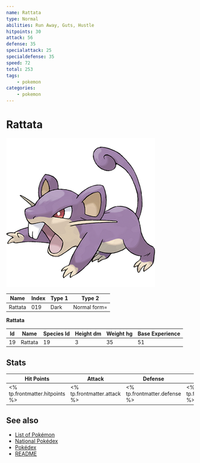 ```yaml
---
name: Rattata
type: Normal
abilities: Run Away, Guts, Hustle
hitpoints: 30
attack: 56
defense: 35
specialattack: 25
specialdefense: 35
speed: 72
total: 253
tags:
    - pokemon
categories:
    - pokemon
---
```


# Rattata


![Rattata](images/019.png)

| **Name** | **Index** | **Type 1** | **Type 2** |
|----|----|----|----|
| Rattata | 019 | Dark | Normal form= |

**Rattata** 




| **Id** | **Name** | **Species Id** | **Height dm** | **Weight hg** | **Base Experience** |
|--------|----------|----------------|------------|------------|---------------------|
| 19 | Rattata | 19 | 3 | 35 | 51 |



## Stats

| **Hit Points** | **Attack** | **Defense** | **Special Attack** | **Special Defense** | **Speed** | **Total** |
|----------------|------------|-------------|--------------------|---------------------|-----------|-----------|
| <% tp.frontmatter.hitpoints %> | <% tp.frontmatter.attack %> | <% tp.frontmatter.defense %> | <% tp.frontmatter.specialattack %> | <% tp.frontmatter.specialdefense %> | <% tp.frontmatter.speed %> | <% tp.frontmatter.total %> |

## See also

- [List of Pokémon](../pokemon.md)
- [National Pokédex](../national_pokedex.md)
- [Pokédex](../pokedex.md)
- [README](../README.md)
